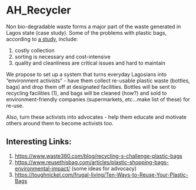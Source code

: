 # AH_Recycler

Non bio-degradable waste forms a major part of the waste generated in Lagos state (case study). Some of the problems with plastic bags, according to [a study][1], include:

1. costly collection
2. sorting is necessary and cost-intensive
3. quality and cleanliness are critical issues and hard to maintain

We propose to set up a system that turns everyday Lagosians into “environment activists” - have them collect re-usable plastic waste (bottles, bags) and drop them off at designated facilities. Bottles will be sent to recycling facilities (1), and bags will be cleaned (how?) and sold to environment-friendly companies (supermarkets, etc...make list of these) for re-use.

Also, turn these activists into advocates - help them educate and motivate others around them to become activists too.

## Interesting Links:

1. https://www.waste360.com/blog/recycling-s-challenge-plastic-bags
2. https://www.reusethisbag.com/articles/plastic-shopping-bags-environmental-impact/ (some ideas for advocacy)
3. https://toughnickel.com/frugal-living/Ten-Ways-to-Reuse-Your-Plastic-Bags

[1]: http://static1.squarespace.com/static/59bd5150e45a7caf6bee56f8/59bd52cc7e2a5fb4e246e309/59bd52ab7e2a5fb4e246dc48/1505579691425/industry_Eureka-Recycling-newsletter-re-plastic-recycling.pdf?format=original
